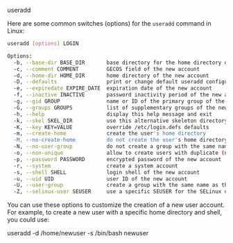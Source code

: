 useradd 

Here are some common switches (options) for the `useradd` command in Linux:

```sh
useradd [options] LOGIN

Options:
  -b, --base-dir BASE_DIR       base directory for the home directory of the new account
  -c, --comment COMMENT         GECOS field of the new account
  -d, --home-dir HOME_DIR       home directory of the new account
  -D, --defaults                print or change default useradd configuration
  -e, --expiredate EXPIRE_DATE  expiration date of the new account
  -f, --inactive INACTIVE       password inactivity period of the new account
  -g, --gid GROUP               name or ID of the primary group of the new account
  -G, --groups GROUPS           list of supplementary groups of the new account
  -h, --help                    display this help message and exit
  -k, --skel SKEL_DIR           use this alternative skeleton directory
  -K, --key KEY=VALUE           override /etc/login.defs defaults
  -m, --create-home             create the user's home directory
  -M, --no-create-home          do not create the user's home directory
  -N, --no-user-group           do not create a group with the same name as the user
  -o, --non-unique              allow to create users with duplicate (non-unique) UID
  -p, --password PASSWORD       encrypted password of the new account
  -r, --system                  create a system account
  -s, --shell SHELL             login shell of the new account
  -u, --uid UID                 user ID of the new account
  -U, --user-group              create a group with the same name as the user
  -Z, --selinux-user SEUSER     use a specific SEUSER for the SELinux user mapping
```

You can use these options to customize the creation of a new user account. For example, to create a new user with a specific home directory and shell, you could use:

useradd -d /home/newuser -s /bin/bash newuser
